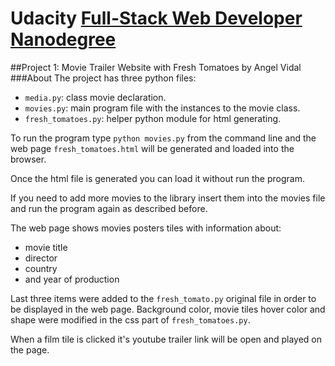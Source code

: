 # Udacity [Full-Stack Web Developer Nanodegree](https://www.udacity.com/course/nd004)
##Project 1: Movie Trailer Website with Fresh Tomatoes </h2>
by Angel Vidal
###About
The project has three python files:
* `media.py`: class movie declaration.
* `movies.py`: main program file with the instances to the movie class.
* `fresh_tomatoes.py`: helper python module for html generating.

To run the program type `python movies.py` from the command line and the web 
page 
`fresh_tomatoes.html` will be generated and loaded into the browser.

Once the html file is generated you can load it without run the program.

If you need to add more movies to the library insert them into the movies file 
and run the program again as described before.

The web page shows movies posters tiles with information about:
* movie title
* director
* country
* and year of production

Last three items were added to the `fresh_tomato.py` original file in order to 
be displayed in the web page. Background color, movie tiles hover color and 
shape were modified in the css part of `fresh_tomatoes.py`.

When a film tile is clicked it's youtube trailer link will be open and played 
on the page. 
